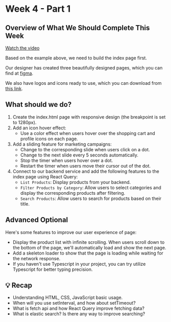 # Week 4 - Part 1

## Overview of What We Should Complete This Week

[Watch the video](https://drive.google.com/file/d/1e3DyAh2ghi937QBP9T0FciLloWB9MXrg/view?usp=sharing)

Based on the example above, we need to build the index page first.

Our designer has created three beautifully designed pages, which you can find at [figma](https://www.figma.com/file/sKhc4A0Gi427u1I5leT5ug/STYLiSH).

We also have logos and icons ready to use, which you can download from [this link](https://s3.amazonaws.com/appworks-school-stylish/images.zip).

## What should we do?

1. Create the index.html page with responsive design (the breakpoint is set to 1280px).
2. Add an icon hover effect:
   - Use a color effect when users hover over the shopping cart and profile icons on each page.
3. Add a sliding feature for marketing campaigns:
   - Change to the corresponding slide when users click on a dot.
   - Change to the next slide every 5 seconds automatically.
   - Stop the timer when users hover over a dot.
   - Restart the timer when users move their cursor out of the dot.
4. Connect to our backend service and add the following features to the index page using React Query:
   - `List Products`: Display products from your backend.
   - `Filter Products by Category`: Allow users to select categories and display the corresponding products after filtering.
   - `Search Products`: Allow users to search for products based on their title.

## Advanced Optional

Here's some features to improve our user experience of page:

- Display the product list with infinite scrolling. When users scroll down to the bottom of the page, we'll automatically load and show the next page.
- Add a skeleton loader to show that the page is loading while waiting for the network response.
- If you haven't use Typescript in your project, you can try utilize Typescript for better typing precision.

## 💡 Recap
- Understanding HTML, CSS, JavaScript basic usage.
- When will you use setInterval, and how about setTimeout?
- What is fetch api and how React Query improve fetching data?
- What is elastic search? Is there any way to improve searching?
